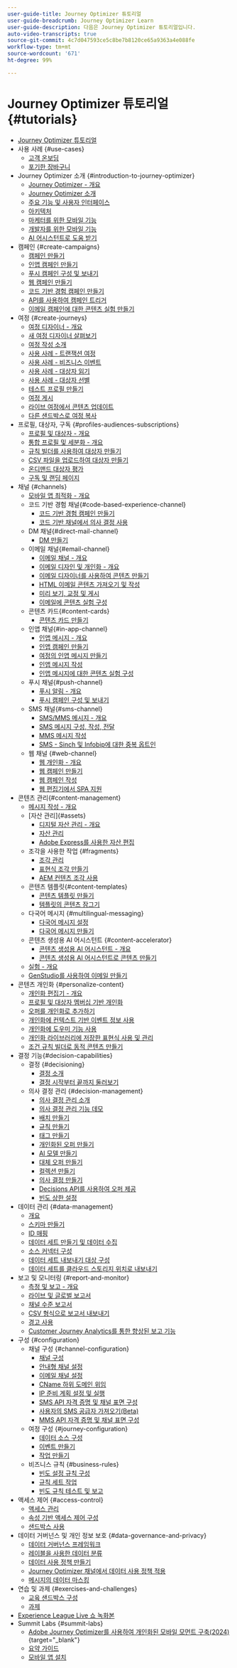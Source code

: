```yaml
---
user-guide-title: Journey Optimizer 튜토리얼
user-guide-breadcrumb: Journey Optimizer Learn
user-guide-description: 다음은 Journey Optimizer 튜토리얼입니다.
auto-video-transcripts: true
source-git-commit: 4c7d047593ce5c8be7b8120ce65a9363a4e088fe
workflow-type: tm+mt
source-wordcount: '671'
ht-degree: 99%

---
```



# Journey Optimizer 튜토리얼 {#tutorials}

+ [Journey Optimizer 튜토리얼](/help/_ajo-main/overview.md)
+ 사용 사례 {#use-cases}
   + [고객 온보딩](/help/use-cases/customer-onboarding.md)
   + [포기한 장바구니](/help/use-cases/abandoned-cart.md)
+ Journey Optimizer 소개 {#introduction-to-journey-optimizer}
   + [Journey Optimizer - 개요](/help/introduction/journey-optimizer-overview.md)
   + [Journey Optimizer 소개](/help/introduction/introduction.md)
   + [주요 기능 및 사용자 인터페이스](/help/introduction/key-capabilities-and-user-interface.md)
   + [아키텍처](/help/introduction/architecture.md)
   + [마케터를 위한 모바일 기능](/help/channels/mobile-capabilities.md)
   + [개발자를 위한 모바일 기능](/help/channels/mobile-capabilities-for-developers.md)
   + [AI 어시스턴트로 도움 받기](/help/ai-assistant.md)
+ 캠페인 {#create-campaigns}
   + [캠페인 만들기](/help/create-campaigns/create-a-campaign.md)
   + [인앱 캠페인 만들기](/help/create-campaigns/in-app.md)
   + [푸시 캠페인 구성 및 보내기](/help/create-campaigns/push-campaign.md)
   + [웹 캠페인 만들기](/help/create-campaigns/web-campaign.md)
   + [코드 기반 경험 캠페인 만들기](https://experienceleague.adobe.com/ko/docs/journey-optimizer-learn/tutorials/channels/code-based-experience-channel/create-a-code-based-experience-campaign)
   + [API를 사용하여 캠페인 트리거](/help/create-campaigns/api-triggered-campaigns.md)
   + [이메일 캠페인에 대한 콘텐츠 실험 만들기](/help/create-campaigns/content-experiments.md)
+ 여정 {#create-journeys}
   + [여정 디자이너 - 개요](/help/create-journeys/journey-designer-overview.md)
   + [새 여정 디자이너 살펴보기](/help/create-journeys/new-journey-designer.md)
   + [여정 작성 소개](/help/create-journeys/introduction-to-building-a-journey.md)
   + [사용 사례 - 트랜잭션 여정](/help/create-journeys/use-case-transactional-journey.md)
   + [사용 사례 - 비즈니스 이벤트](/help/create-journeys/use-case-business-event.md)
   + [사용 사례 - 대상자 읽기](/help/create-journeys/use-case-read-audience.md)
   + [사용 사례 - 대상자 선별](/help/create-journeys/use-case-audience-qualification.md)
   + [테스트 프로필 만들기](/help/create-journeys/test-a-journey.md)
   + [여정 게시](/help/create-journeys/publish-a-journey.md)
   + [라이브 여정에서 콘텐츠 업데이트](/help/create-journeys/update-content-in-live-journey.md)
   + [다른 샌드박스로 여정 복사](/help/create-journeys/copy-a-journey.md)
+ 프로필, 대상자, 구독 {#profiles-audiences-subscriptions}
   + [프로필 및 대상자 - 개요](/help/profiles-audiences-subscriptions/profiles-and-audiences-overview.md)
   + [통합 프로필 및 세분화 - 개요](/help/profiles-audiences-subscriptions/unified-profile-and-segmentation-overview.md)
   + [규칙 빌더를 사용하여 대상자 만들기](/help/profiles-audiences-subscriptions/create-audiences-using-the-rule-builder.md)
   + [CSV 파일을 업로드하여 대상자 만들기](/help/profiles-audiences-subscriptions/import-and-activate-an-audience-by-uploading-a-csv-file.md)
   + [온디맨드 대상자 평가](https://experienceleague.adobe.com/ko/docs/platform-learn/tutorials/audiences/evaluate-audiences-on-demand)
   + [구독 및 랜딩 페이지](/help/subscriptions-and-landing-pages.md)
+ 채널 {#channels}
   + [모바일 앱 최적화 - 개요](/help/channels/mobile-app-optimization-overview.md)
   + 코드 기반 경험 채널{#code-based-experience-channel}
      + [코드 기반 경험 캠페인 만들기](/help/channels/create-a-code-based-experience-campaign.md)
      + [코드 기반 채널에서 의사 결정 사용](https://experienceleague.adobe.com/ko/docs/journey-optimizer/using/decisioning/experience-decisioning/experience-decisioning-uc)
   + DM 채널{#direct-mail-channel}
      + [DM 만들기](/help/channels/direct-mail.md)
   + 이메일 채널{#email-channel}
      + [이메일 채널 - 개요](/help/channels/email-channel-overview.md)
      + [이메일 디자인 및 개인화 - 개요](/help/channels/email-design-and-personalization-overview.md)
      + [이메일 디자이너를 사용하여 콘텐츠 만들기](/help/channels/create-content-with-the-email-designer.md)
      + [HTML 이메일 콘텐츠 가져오기 및 작성](/help/channels/import-and-author-html-email-content.md)
      + [미리 보기, 교정 및 게시](/help/channels/preview-proof-and-publish.md)
      + [이메일에 콘텐츠 실험 구성](/help/experimentation/content-experiments-for-emails.md)
   + 콘텐츠 카드{#content-cards}
      + [콘텐츠 카드 만들기](/help/channels/create-content-cards.md)
   + 인앱 채널{#in-app-channel}
      + [인앱 메시지 - 개요](/help/channels/in-app-messages-overview.md)
      + [인앱 캠페인 만들기](/help/channels/create-an-in-app-campaign.md)
      + [여정의 인앱 메시지 만들기](/help/channels/create-an-in-app-message-in-a-journey.md)
      + [인앱 메시지 작성](/help/channels/author-in-app-messages.md)
      + [인앱 메시지에 대한 콘텐츠 실험 구성](/help/experimentation/content-experiments-for-in-app-messages.md)
   + 푸시 채널{#push-channel}
      + [푸시 알림 - 개요](/help/channels/push-notifications-overview.md)
      + [푸시 캠페인 구성 및 보내기](/help/channels/create-a-push-campaign.md)
   + SMS 채널{#sms-channel}
      + [SMS/MMS 메시지 - 개요](/help/channels/sms-mms-messages-overview.md)
      + [SMS 메시지 구성, 작성, 전달](/help/channels/author-sms-messages.md)
      + [MMS 메시지 작성](/help/channels/author-mms.md)
      + [SMS - Sinch 및 Infobip에 대한 중복 옵트인](/help/channels/sms-double-opt-in.md)
   + 웹 채널 {#web-channel}
      + [웹 개인화 - 개요](/help/channels/web-personalization-overview.md)
      + [웹 캠페인 만들기](/help/channels/create-a-web-campaign.md)
      + [웹 캠페인 작성](/help/channels/author-a-web-campaign.md)
      + [웹 편집기에서 SPA 지원](/help/channels/singel-page-application-support.md)
+ 콘텐츠 관리{#content-management}
   + [메시지 작성 - 개요](/help/content-management/message-authoring-overview.md)
   + [자산 관리]{#assets}
      + [디지털 자산 관리 - 개요](/help/content-management/digital-asset-management-overview.md)
      + [자산 관리](/help/assets-essentials-overview.md)
      + [Adobe Express를 사용한 자산 편집](/help/content-management/edit-assets-with-adobe-express.md)
   + 조각을 사용한 작업 {#fragments}
      + [조각 관리](/help/content-management/manage-fragments.md)
      + [표현식 조각 만들기](/help/content-management/expression-fragments.md)
      + [AEM 컨텐츠 조각 사용](/help/content-management/aem_content_fragments.md)
   + 콘텐츠 템플릿{#content-templates}
      + [콘텐츠 템플릿 만들기](/help/content-management/templates/create-content-templates.md)
      + [템플릿의 콘텐츠 잠그기](/help/content-management/templates/content-locking.md)
   + 다국어 메시지 {#multilingual-messaging}
      + [다국어 메시지 설정](/help/content-management/set-up-multilingual-messages.md)
      + [다국어 메시지 만들기](/help/content-management/create-multilingual-messages.md)
   + 콘텐츠 생성용 AI 어시스턴트 {#content-accelerator}
      + [콘텐츠 생성용 AI 어시스턴트 - 개요](/help/content-management/ai-assistant-content-accelerator-overview.md)
      + [콘텐츠 생성용 AI 어시스턴트로 콘텐츠 만들기](/help/content-management/create-content-using-ai-assistant-content-accelerator.md)
   + [실험 - 개요](/help/content-management/experimentation-overview.md)
   + [GenStudio를 사용하여 이메일 만들기](/help/content-management/create-an-email-using-genstudio.md)
+ 콘텐츠 개인화 {#personalize-content}
   + [개인화 편집기 - 개요](/help/personalize-content/personalization-editor-overview.md)
   + [프로필 및 대상자 멤버십 기반 개인화](/help/personalize-content/profile-and-audience-membership-based-personalization.md)
   + [오퍼를 개인화로 추가하기](/help/personalize-content/add-offer-decisioning-to-messages.md)
   + [개인화에 컨텍스트 기반 이벤트 정보 사용](/help/personalize-content/use-contextual-event-information-for-personalization.md)
   + [개인화에 도우미 기능 사용](/help/personalize-content/use-helper-functions-for-personalization.md)
   + [개인화 라이브러리에 저장한 표현식 사용 및 관리](/help/personalize-content/use-and-manage-saved-expressions-in-personalization-library.md)
   + [조건 규칙 빌더로 동적 콘텐츠 만들기](/help/personalize-content/create-dynamic-content.md)
+ 결정 기능{#decision-capabilities}
   + 결정 {#decisioning}
      + [결정 소개](/help/decisioning/introduction-to-decisioning.md)
      + [결정 시작부터 끝까지 둘러보기](/help/decisioning/decisioning-end-to-end.md)
   + 의사 결정 관리 {#decision-management}
      + [의사 결정 관리 소개](/help/decision-management/introduction-to-decision-management.md)
      + [의사 결정 관리 기능 데모](/help/decision-management/demo-of-decision-management-capabilities.md)
      + [배치 만들기](/help/decision-management/create-placements.md)
      + [규칙 만들기](/help/decision-management/create-rules.md)
      + [태그 만들기](/help/decision-management/create-tags.md)
      + [개인화된 오퍼 만들기](/help/decision-management/create-personalized-offers.md)
      + [AI 모델 만들기](/help/decision-management/create-ai-models.md)
      + [대체 오퍼 만들기](/help/decision-management/create-fallback-offers.md)
      + [컬렉션 만들기](/help/decision-management/create-collections.md)
      + [의사 결정 만들기](/help/decision-management/create-decisions.md)
      + [Decisions API를 사용하여 오퍼 제공](/help/decision-management/deliver-offers-with-the-decisions-api.md)
      + [빈도 상한 설정](/help/decision-management/frequency-capping.md)
+ 데이터 관리 {#data-management}
   + [개요](/help/data-management/set-up-data-overview.md)
   + [스키마 만들기](/help/data-management/create-schema.md)
   + [ID 매핑](/help/data-management/map-identities.md)
   + [데이터 세트 만들기 및 데이터 수집](/help/data-management/create-datasets-and-ingest-data.md)
   + [소스 커넥터 구성](/help/data-management/configure-source-connectors.md)
   + [데이터 세트 내보내기 대상 구성](/help/data-management/configure-dataset-export-destination.md)
   + [데이터 세트를 클라우드 스토리지 위치로 내보내기](/help/data-management/export-datasets.md)
+ 보고 및 모니터링 {#report-and-monitor}
   + [측정 및 보고 - 개요](/help/report-and-monitor/measurement-and-reporting-overview.md)
   + [라이브 및 글로벌 보고서](/help/report-and-monitor/live-and-global-reports.md)
   + [채널 수준 보고서](/help/report-and-monitor/channel-level-reports.md)
   + [CSV 형식으로 보고서 내보내기](/help/report-and-monitor/export-reports-in-csv-format.md)
   + [경고 사용](/help/administration/alerts.md)
   + [Customer Journey Analytics를 통한 향상된 보고 기능](/help/report-and-monitor/enhanced-reporting-with-customer-journey-analytics.md)
+ 구성 {#configuration}
   + 채널 구성 {#channel-configuration}
      + [채널 구성](/help/set-up-channels/configure-channels.md)
      + [안내형 채널 설정](/help/set-up-channels/guided-channel-setup.md)
      + [이메일 채널 설정](/help/set-up-channels/set-up-email-channel.md)
      + [CName 하위 도메인 위임](/help/set-up-channels/delegate-cname-subdomains.md)
      + [IP 준비 계획 설정 및 실행](/help/administration/set-up-and-execute-an-ip-warmup-plan.md)
      + [SMS API 자격 증명 및 채널 표면 구성](/help/set-up-channels/set-up-sms-channel.md)
      + [사용자의 SMS 공급자 가져오기(Beta)](/help/set-up-channels/bring-your-own-sms-provider.md)
      + [MMS API 자격 증명 및 채널 표면 구성](/help/set-up-channels/configure-mms-api-credentials-and-channel-surfaces.md)
   + 여정 구성 {#journey-configuration}
      + [데이터 소스 구성](/help/set-up-journeys/configure-data-sources.md)
      + [이벤트 만들기](/help/set-up-journeys/create-events.md)
      + [작업 만들기](/help/set-up-journeys/create-actions.md)
   + 비즈니스 규칙 {#business-rules}
      + [빈도 설정 규칙 구성](/help/business-rules/configure-frequency-capping-rules.md)
      + [규칙 세트 작업](/help/business-rules/work-with-rule-sets.md)
      + [빈도 규칙 테스트 및 보고](/help/business-rules/test-and-report-on-frequency-rules.md)
+ 액세스 제어 {#access-control}
   + [액세스 관리](/help/set-up-access/access-management.md)
   + [속성 기반 액세스 제어 구성](/help/administration/attribute-based-access-control.md)
   + [샌드박스 사용](/help/set-up-access/create-and-manage-sandboxes.md)
+ 데이터 거버넌스 및 개인 정보 보호 {#data-governance-and-privacy}
   + [데이터 거버넌스 프레임워크](/help/privacy/data-governance-framework.md)
   + [레이블을 사용한 데이터 분류](/help/privacy/classify-data-using-lables.md)
   + [데이터 사용 정책 만들기](/help/privacy/create-data-usage-policies.md)
   + [Journey Optimizer 채널에서 데이터 사용 정책 적용](/help/privacy/enforce-data-usage-policies-in-journey-optimizer-channels.md)
   + [메시지의 데이터 마스킹](/help/privacy/mask-data-in-messages.md)
+ 연습 및 과제 {#exercises-and-challenges}
   + [교육 샌드박스 구성](https://experienceleague.adobe.com/docs/journey-optimizer-learn/configure-a-training-sandbox/introduction-and-prerequisites.html?lang=ko)
   + [과제](https://experienceleague.adobe.com/docs/journey-optimizer-learn/challenges/introduction-and-prerequisites.html?lang=ko)
+ [Experience League Live 쇼 녹화본](/help/experience-league-live-show-recordings.md)
+ Summit Labs {#summit-labs}
   + [Adobe Journey Optimizer를 사용하여 개인화된 모바일 모먼트 구축(2024)](https://experienceleague.adobe.com/ko/docs/journey-optimizer-learn/summit-labs/lab-overview){target="_blank"}
   + [요약 가이드](/help/summit-lab-assets/l535-assets.md)
   + [모바일 앱 설치](/help/summit-lab-assets/install-mobile-app.md)
